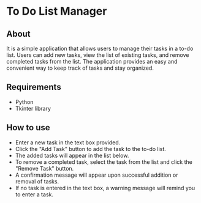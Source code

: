 # To Do List Manager
## About
It is a simple application that allows users to manage their tasks in a to-do list. 
Users can add new tasks, view the list of existing tasks, and remove completed tasks from the list. 
The application provides an easy and convenient way to keep track of tasks and stay organized.
## Requirements
- Python
- Tkinter library
## How to use
- Enter a new task in the text box provided.
- Click the "Add Task" button to add the task to the to-do list.
- The added tasks will appear in the list below.
- To remove a completed task, select the task from the list and click the "Remove Task" button.
- A confirmation message will appear upon successful addition or removal of tasks.
- If no task is entered in the text box, a warning message will remind you to enter a task.




